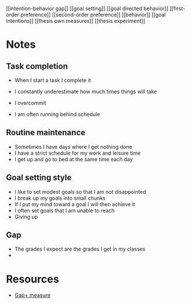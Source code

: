 [[intention-behavior gap]]
[[goal setting]]
[[goal directed behavior]]
[[first-order preference]]
[[second-order preference]]
[[behavior]]
[[goal intentions]]
[[thesis own measures]]
[[thesis experiment]]

# Notes
## Task completion
- When I start a task I complete it

- I constantly underestimate how much times things will take
- I overcommit
- I am often running behind schedule

## Routine maintenance
- Sometimes I have days where I get nothing done
- I have a strict schedule for my work and leisure time
- I get up and go to bed at the same time each day

## Goal setting style
- I like to set modest goals so that I am not disappointed
- I break up my goals into small chunks
- If I put my mind toward a goal I will then achieve it
- I often set goals that I am unable to reach
- Giving up

## Gap
- The grades I expect are the grades I get in my classes
- 


# Resources
- [Gap+ measure](https://docs.google.com/spreadsheets/d/1E-leHuarg6d-Un_XNyFOO01wqqoyCPZuqyOPHobfb34/edit#gid=0)